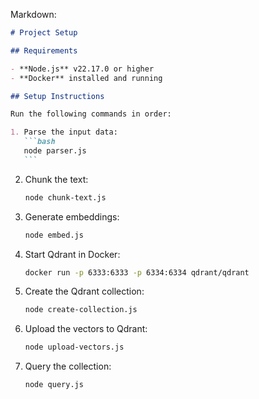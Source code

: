 Markdown:

````markdown
# Project Setup

## Requirements

- **Node.js** v22.17.0 or higher
- **Docker** installed and running

## Setup Instructions

Run the following commands in order:

1. Parse the input data:
   ```bash
   node parser.js
   ```
````

2. Chunk the text:

   ```bash
   node chunk-text.js
   ```

3. Generate embeddings:

   ```bash
   node embed.js
   ```

4. Start Qdrant in Docker:

   ```bash
   docker run -p 6333:6333 -p 6334:6334 qdrant/qdrant
   ```

5. Create the Qdrant collection:

   ```bash
   node create-collection.js
   ```

6. Upload the vectors to Qdrant:

   ```bash
   node upload-vectors.js
   ```

7. Query the collection:

   ```bash
   node query.js
   ```
